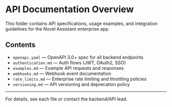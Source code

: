# API Documentation Overview

This folder contains API specifications, usage examples, and integration guidelines for the Novel Assistant enterprise app.

## Contents

- `openapi.yaml` — OpenAPI 3.0+ spec for all backend endpoints
- `authentication.md` — Auth flows (JWT, OAuth2, SSO)
- `examples.md` — Example API requests and responses
- `webhooks.md` — Webhook event documentation
- `rate_limits.md` — Enterprise rate limiting and throttling policies
- `versioning.md` — API versioning and deprecation policy

---

For details, see each file or contact the backend/API lead.
